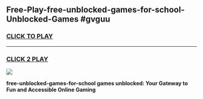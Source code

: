 
## Free-Play-free-unblocked-games-for-school-Unblocked-Games #gvguu
<h3>
<a href="https://news.freeplayer.one?title=free-unblocked-games-for-school&ref=8M">CLICK TO PLAY</a></h3>
<hr>

<h3>
<a href="https://news.freeplayer.one?title=free-unblocked-games-for-school&ref=8M">CLICK 2 PLAY</a>
  
</h3>

<a href="https://news.freeplayer.one?title=free-unblocked-games-for-school&ref=8M"><img src="https://clearcache.store/games.png"></a>


**free-unblocked-games-for-school games unblocked: Your Gateway to Fun and Accessible Online Gaming**
